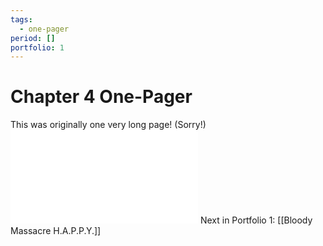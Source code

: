 ```yaml
---
tags:
  - one-pager
period: []
portfolio: 1
---
```

# Chapter 4 One-Pager
This was originally one very long page! (Sorry!)
![Chapter 4.pdf](Portfolio%20Files/Chapter%204.pdf)
Next in Portfolio 1: [[Bloody Massacre H.A.P.P.Y.]]